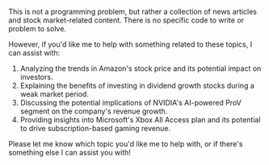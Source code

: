 This is not a programming problem, but rather a collection of news articles and stock market-related content. There is no specific code to write or problem to solve.

However, if you'd like me to help with something related to these topics, I can assist with:

1. Analyzing the trends in Amazon's stock price and its potential impact on investors.
2. Explaining the benefits of investing in dividend growth stocks during a weak market period.
3. Discussing the potential implications of NVIDIA's AI-powered ProV segment on the company's revenue growth.
4. Providing insights into Microsoft's Xbox All Access plan and its potential to drive subscription-based gaming revenue.

Please let me know which topic you'd like me to help with, or if there's something else I can assist you with!